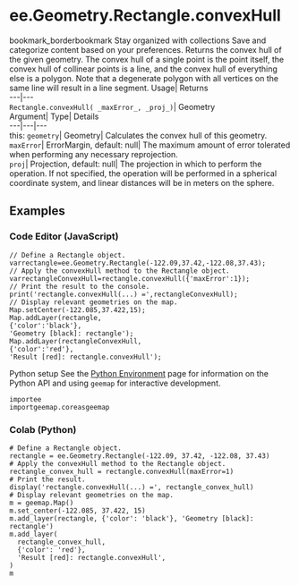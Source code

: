  
#  ee.Geometry.Rectangle.convexHull 
bookmark_borderbookmark Stay organized with collections  Save and categorize content based on your preferences. 
Returns the convex hull of the given geometry. The convex hull of a single point is the point itself, the convex hull of collinear points is a line, and the convex hull of everything else is a polygon. Note that a degenerate polygon with all vertices on the same line will result in a line segment. Usage| Returns  
---|---  
`Rectangle.convexHull( _maxError_, _proj_)`| Geometry  
Argument| Type| Details  
---|---|---  
this: `geometry`| Geometry| Calculates the convex hull of this geometry.  
`maxError`| ErrorMargin, default: null| The maximum amount of error tolerated when performing any necessary reprojection.  
`proj`| Projection, default: null| The projection in which to perform the operation. If not specified, the operation will be performed in a spherical coordinate system, and linear distances will be in meters on the sphere.  
## Examples
### Code Editor (JavaScript)
```
// Define a Rectangle object.
varrectangle=ee.Geometry.Rectangle(-122.09,37.42,-122.08,37.43);
// Apply the convexHull method to the Rectangle object.
varrectangleConvexHull=rectangle.convexHull({'maxError':1});
// Print the result to the console.
print('rectangle.convexHull(...) =',rectangleConvexHull);
// Display relevant geometries on the map.
Map.setCenter(-122.085,37.422,15);
Map.addLayer(rectangle,
{'color':'black'},
'Geometry [black]: rectangle');
Map.addLayer(rectangleConvexHull,
{'color':'red'},
'Result [red]: rectangle.convexHull');
```

Python setup
See the [ Python Environment](https://developers.google.com/earth-engine/guides/python_install) page for information on the Python API and using `geemap` for interactive development.
```
importee
importgeemap.coreasgeemap
```

### Colab (Python)
```
# Define a Rectangle object.
rectangle = ee.Geometry.Rectangle(-122.09, 37.42, -122.08, 37.43)
# Apply the convexHull method to the Rectangle object.
rectangle_convex_hull = rectangle.convexHull(maxError=1)
# Print the result.
display('rectangle.convexHull(...) =', rectangle_convex_hull)
# Display relevant geometries on the map.
m = geemap.Map()
m.set_center(-122.085, 37.422, 15)
m.add_layer(rectangle, {'color': 'black'}, 'Geometry [black]: rectangle')
m.add_layer(
  rectangle_convex_hull,
  {'color': 'red'},
  'Result [red]: rectangle.convexHull',
)
m
```

